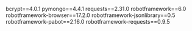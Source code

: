 bcrypt==4.0.1
pymongo==4.4.1
requests==2.31.0
robotframework==6.0
robotframework-browser==17.2.0
robotframework-jsonlibrary==0.5
robotframework-pabot==2.16.0
robotframework-requests==0.9.5

